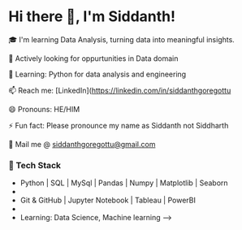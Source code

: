 # Hi there 👋, I'm Siddanth!

🎓 I'm learning Data Analysis, turning data into meaningful insights.  

💼 Actively looking for oppurtunities in Data domain 

🌱 Learning: Python for data analysis and engineering 

📫 Reach me: [LinkedIn](https://linkedin.com/in/siddanthgoregottu

😄 Pronouns: HE/HIM

⚡ Fun fact: Please pronounce my name as Siddanth not Siddharth

📧 Mail me @ siddanthgoregottu@gmail.com

### 🔧 Tech Stack
- Python | SQL | MySql | Pandas | Numpy | Matplotlib | Seaborn
- 
- Git & GitHub | Jupyter Notebook | Tableau | PowerBI
- 
- Learning: Data Science, Machine learning
-->
